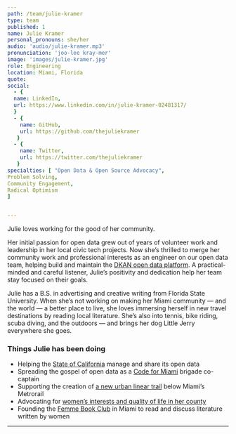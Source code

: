 ```yaml
---
path: /team/julie-kramer
type: team
published: 1
name: Julie Kramer
personal_pronouns: she/her
audio: 'audio/julie-kramer.mp3'
pronunciation: 'joo-lee kray-mer'
image: 'images/julie-kramer.jpg'
role: Engineering
location: Miami, Florida
quote: 
social:
  - {
  name: LinkedIn,
  url: https://www.linkedin.com/in/julie-kramer-02481317/
  }
  - {
    name: GitHub,
    url: https://github.com/thejuliekramer
   }
  - {
    name: Twitter,
    url: https://twitter.com/thejuliekramer
   }
specialties: [ "Open Data & Open Source Advocacy",
Problem Solving,
Community Engagement,
Radical Optimism 
]


---
```

Julie loves working for the good of her community.

Her initial passion for open data grew out of years of volunteer work and leadership in her local civic tech projects. Now she’s thrilled to merge her community work and professional interests as an engineer on our open data team, helping build and maintain the [DKAN open data platform](https://getdkan.org/). A practical-minded and careful listener, Julie’s positivity and dedication help her team stay focused on their goals.

Julie has a B.S. in advertising and creative writing from Florida State University. When she’s not working on making her Miami community — and the world — a better place to live, she loves immersing herself in new travel destinations by reading local literature. She’s also into tennis, bike riding, scuba diving, and the outdoors — and brings her dog Little Jerry everywhere she goes.




### Things Julie has been doing
* Helping the [State of California](https://data.ca.gov/) manage and share its open data
* Spreading the gospel of open data as a [Code for Miami](https://www.codeformiami.com/) brigade co-captain
* Supporting the creation of [a new urban linear trail](https://www.theunderline.org/) below Miami’s Metrorail 
* Advocating for [women’s interests and quality of life in her county](https://www8.miamidade.gov/global/government/boards/commission-for-women.page)
* Founding the [Femme Book Club](https://www.instagram.com/femmebookclub/) in Miami to read and discuss literature written by women




----------------------------
